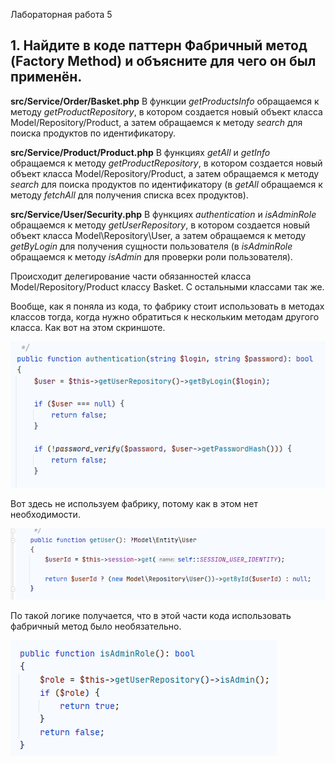 Лабораторная работа 5

## 1. Найдите в коде паттерн Фабричный метод (Factory Method) и объясните для чего он был применён.

**src/Service/Order/Basket.php**
В функции *getProductsInfo* обращаемся к методу *getProductRepository*, в котором создается новый объект класса Model/Repository/Product, а затем обращаемся к методу *search* для поиска продуктов по идентификатору.

**src/Service/Product/Product.php**
В функциях *getAll* и *getInfo* обращаемся к методу *getProductRepository*, в котором создается новый объект класса Model/Repository/Product, а затем обращаемся к методу *search* для поиска продуктов по идентификатору (в *getAll* обращаемся к методу *fetchAll* для получения списка всех продуктов).

**src/Service/User/Security.php**
В функциях *authentication* и *isAdminRole* обращаемся к методу *getUserRepository*, в котором создается новый объект класса Model\Repository\User, а затем обращаемся к методу *getByLogin* для получения сущности пользователя (в *isAdminRole* обращаемся к методу *isAdmin* для проверки роли пользователя).

Происходит делегирование части обязанностей класса Model/Repository/Product классу Basket. С остальными классами так же.

Вообще, как я поняла из кода, то фабрику стоит использовать в методах классов тогда, когда нужно обратиться к нескольким методам другого класса. Как вот на этом скриншоте.

![authentication.png](authentication.png)

Вот здесь не используем фабрику, потому как в этом нет необходимости.

![getuser.png](getuser.png)

По такой логике получается, что в этой части кода использовать фабричный метод было необязательно.

![isadminrole.png](isadminrole.png)

